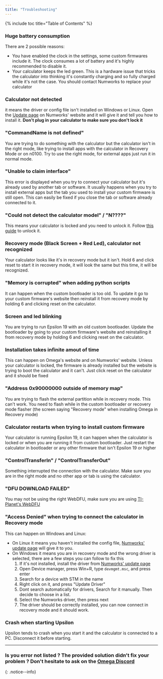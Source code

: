 ```yaml
---
title: "Troubleshooting"
---
```


{% include toc title="Table of Contents" %}

### Huge battery consumption

There are 2 possible reasons:
- You have enabled the clock in the settings, some custom firmwares include it. The clock consumes a lot of battery and it's highly recommended to disable it.
- Your calculator keeps the led green. This is a hardware issue that tricks the calculator into thinking it's constantly charging and so fully charged while it's not the case. You should contact Numworks to replace your calculator

### Calculator not detected

it means the driver or config file isn't installed on Windows or Linux.
Open the [Update page](https://numworks.com/update/) on Numworks' website and it will give it and tell you how to install it. **Don't plug in your calculator to make sure you don't lock it**

### "CommandName is not defined"

You are trying to do something with the calculator but the calculator isn't in the right mode, like trying to install apps with the calculator in Recovery Mode or on n0100.
Try to use the right mode, for external apps just run it in normal mode.

### "Unable to claim interface"

This error is displayed when you try to connect your calculator but it's already used by another tab or software. It usually happens when you try to install external apps but the tab you used to install your custom firmware is still open.
This can easily be fixed if you close the tab or software already connected to it.

### "Could not detect the calculator model" / "N????"

This means your calculator is locked and you need to unlock it.
Follow [this guide](get-started) to unlock it.

### Recovery mode (Black Screen + Red Led), calculator not recognized

Your calculator looks like it's in recovery mode but it isn't.
Hold 6 and click reset to start it in recovery mode, it will look the same but this time, it will be recognized.

### "Memory is corrupted" when adding python scripts

It can happen when the custom bootloader is too old. To update it go to your custom firmware's website then reinstall it from recovery mode by holding 6 and clicking reset on the calculator.

### Screen and led blinking

You are trying to run Epsilon 19 with an old custom bootloader.
Update the bootloader by going to your custom firmware's website and reinstalling it from recovery mode by holding 6 and clicking reset on the calculator.

### Installation takes infinite amout of time

This can happen on Omega's website and on Numworks' website. Unless your calculator is locked, the firmware is already installed but the website is trying to boot the calculator and it can't.
Just click reset on the calculator and it should be fixed

### "Address 0x90000000 outside of memory map"

You are trying to flash the external partition while in recovery mode. This can't work.
You need to flash while in the custom bootloader or recovery mode flasher (the screen saying "Recovery mode" when installing Omega in Recovery mode)

### Calculator restarts when trying to install custom firmware

Your calculator is running Epsilon 19, it can happen when the calculator is locked or when you are running it from custom bootloader.
Just restart the calculator in bootloader or any other firmware that isn't Epsilon 19 or higher

### "ControlTransferIn" / "ControlTransferOut"

Something interrupted the connection with the calculator.
Make sure you are in the right mode and no other app or tab is using the calculator.

### "DFU DOWNLOAD FAILED"

You may not be using the right WebDFU, make sure you are using [TI-Planet's WebDFU](https://ti-planet.github.io/webdfu_numworks/n0110/)

### "Access Denied" when trying to connect the calculator in Recovery mode

This can happen on Windows and Linux:
- On Linux it means you haven't installed the config file, [Numworks' update page](https://numworks.com/update/) will give it to you.
- On Windows it means you are in recovery mode and the wrong driver is selected, there are a few steps you can follow to fix this
  1. If it's not installed, install the driver from [Numworks' update page](https://numworks.com/update/)
  2. Open Device manager, press Win+R, type `devmgmt.msc`, and press enter
  3. Search for a device with STM in the name
  4. Right click on it, and press "Update Driver"
  5. Dont search automatically for drivers, Search for it manually. Then decide to choose in a list.
  6. Select the Numworks driver, then press next
  7. The driver should be correctly installed, you can now connect in recovery mode and it should work.

### Crash when starting Upsilon

Upsilon tends to crash when you start it and the calculator is connected to a PC. Disconnect it before starting.

___

### Is you error not listed ? The provided solution didn't fix your problem ? Don't hesitate to ask on the [Omega Discord](https://discord.gg/X2TWhh9)
{: .notice--info}
